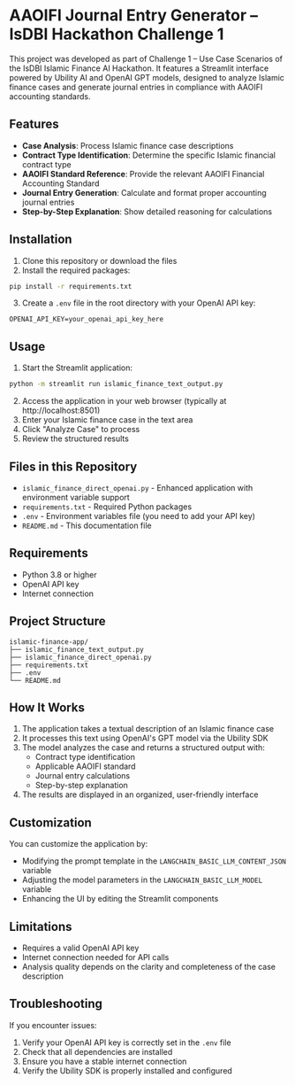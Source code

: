 # AAOIFI Journal Entry Generator – IsDBI Hackathon Challenge 1


This project was developed as part of Challenge 1 – Use Case Scenarios of the IsDBI Islamic Finance AI Hackathon.
It features a Streamlit interface powered by Ubility AI and OpenAI GPT models, designed to analyze Islamic finance cases and generate journal entries in compliance with AAOIFI accounting standards.

## Features

- **Case Analysis**: Process Islamic finance case descriptions
- **Contract Type Identification**: Determine the specific Islamic financial contract type
- **AAOIFI Standard Reference**: Provide the relevant AAOIFI Financial Accounting Standard
- **Journal Entry Generation**: Calculate and format proper accounting journal entries
- **Step-by-Step Explanation**: Show detailed reasoning for calculations

## Installation

1. Clone this repository or download the files
2. Install the required packages:

```bash
pip install -r requirements.txt
```

3. Create a `.env` file in the root directory with your OpenAI API key:

```
OPENAI_API_KEY=your_openai_api_key_here
```

## Usage

1. Start the Streamlit application:

```bash
python -m streamlit run islamic_finance_text_output.py
```

2. Access the application in your web browser (typically at http://localhost:8501)
3. Enter your Islamic finance case in the text area
4. Click "Analyze Case" to process
5. Review the structured results

## Files in this Repository

- `islamic_finance_direct_openai.py` - Enhanced application with environment variable support
- `requirements.txt` - Required Python packages
- `.env` - Environment variables file (you need to add your API key)
- `README.md` - This documentation file

## Requirements

- Python 3.8 or higher
- OpenAI API key
- Internet connection

## Project Structure

```
islamic-finance-app/
├── islamic_finance_text_output.py
├── islamic_finance_direct_openai.py
├── requirements.txt
├── .env
└── README.md
```

## How It Works

1. The application takes a textual description of an Islamic finance case
2. It processes this text using OpenAI's GPT model via the Ubility SDK
3. The model analyzes the case and returns a structured output with:
   - Contract type identification
   - Applicable AAOIFI standard
   - Journal entry calculations
   - Step-by-step explanation
4. The results are displayed in an organized, user-friendly interface

## Customization

You can customize the application by:

- Modifying the prompt template in the `LANGCHAIN_BASIC_LLM_CONTENT_JSON` variable
- Adjusting the model parameters in the `LANGCHAIN_BASIC_LLM_MODEL` variable
- Enhancing the UI by editing the Streamlit components

## Limitations

- Requires a valid OpenAI API key
- Internet connection needed for API calls
- Analysis quality depends on the clarity and completeness of the case description

## Troubleshooting

If you encounter issues:

1. Verify your OpenAI API key is correctly set in the `.env` file
2. Check that all dependencies are installed
3. Ensure you have a stable internet connection
4. Verify the Ubility SDK is properly installed and configured

